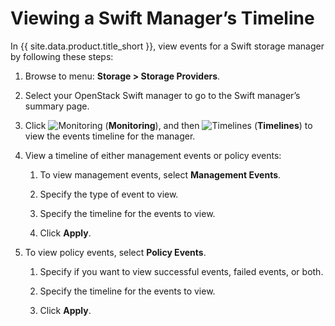 # Viewing a Swift Manager’s Timeline

In {{ site.data.product.title_short }}, view events for a Swift storage manager by following
these steps:

1.  Browse to menu: **Storage > Storage Providers**.

2.  Select your OpenStack Swift manager to go to the Swift manager’s
    summary page.

3.  Click ![Monitoring](../images/1994.png) (**Monitoring**), and then
    ![Timelines](../images/1995.png) (**Timelines**) to view the events
    timeline for the manager.

4.  View a timeline of either management events or policy events:

    1.  To view management events, select **Management Events**.

    2.  Specify the type of event to view.

    3.  Specify the timeline for the events to view.

    4.  Click **Apply**.

5.  To view policy events, select **Policy Events**.

    1.  Specify if you want to view successful events, failed events, or
        both.

    2.  Specify the timeline for the events to view.

    3.  Click **Apply**.

